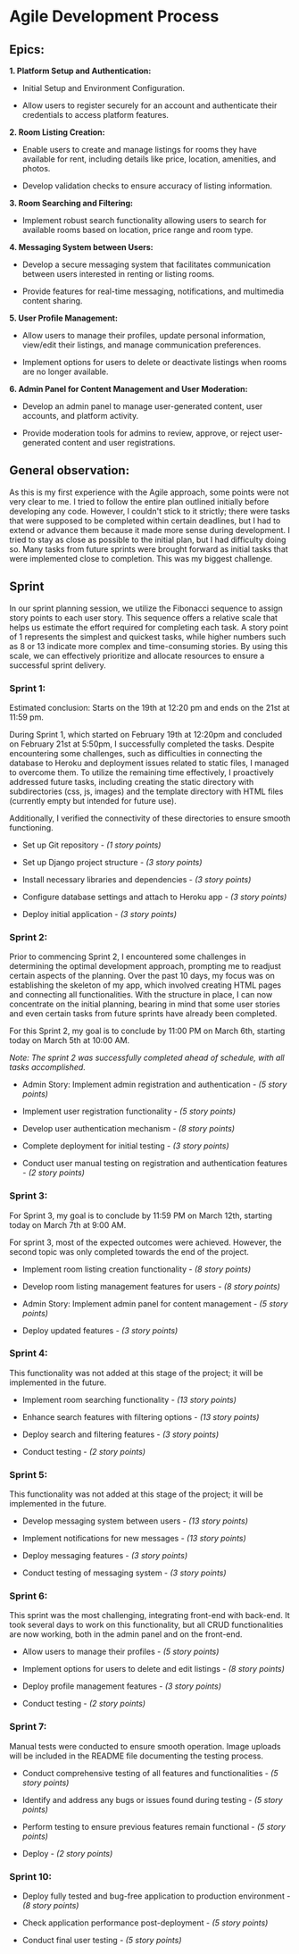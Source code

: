 
# Agile Development Process

## Epics:

**1. Platform Setup and Authentication:**

- Initial Setup and Environment Configuration.

- Allow users to register securely for an account and authenticate their credentials to access platform features.

**2.	Room Listing Creation:**

- Enable users to create and manage listings for rooms they have available for rent, including details like price, location, amenities, and photos.

- Develop validation checks to ensure accuracy of listing information.

**3.	Room Searching and Filtering:**

- Implement robust search functionality allowing users to search for available rooms based on location, price range and room type.

**4.	Messaging System between Users:**

- Develop a secure messaging system that facilitates communication between users interested in renting or listing rooms.

- Provide features for real-time messaging, notifications, and multimedia content sharing.

**5.	User Profile Management:**

- Allow users to manage their profiles, update personal information, view/edit their listings, and manage communication preferences.

- Implement options for users to delete or deactivate listings when rooms are no longer available.

**6.	Admin Panel for Content Management and User Moderation:**

- Develop an admin panel to manage user-generated content, user accounts, and platform activity.

- Provide moderation tools for admins to review, approve, or reject user-generated content and user registrations.


## General observation:

As this is my first experience with the Agile approach, some points were not very clear to me. I tried to follow the entire plan outlined initially before developing any code. However, I couldn't stick to it strictly; there were tasks that were supposed to be completed within certain deadlines, but I had to extend or advance them because it made more sense during development. I tried to stay as close as possible to the initial plan, but I had difficulty doing so. Many tasks from future sprints were brought forward as initial tasks that were implemented close to completion. This was my biggest challenge.

## Sprint

In our sprint planning session, we utilize the Fibonacci sequence to assign story points to each user story. This sequence offers a relative scale that helps us estimate the effort required for completing each task. A story point of 1 represents the simplest and quickest tasks, while higher numbers such as 8 or 13 indicate more complex and time-consuming stories. By using this scale, we can effectively prioritize and allocate resources to ensure a successful sprint delivery.

### Sprint 1:

Estimated conclusion: Starts on the 19th at 12:20 pm and ends on the 21st at 11:59 pm.

During Sprint 1, which started on February 19th at 12:20pm and concluded on February 21st at 5:50pm, I successfully completed the tasks.
Despite encountering some challenges, such as difficulties in connecting the database to Heroku and deployment issues related to static files, I managed to overcome them. To utilize the remaining time effectively, I proactively addressed future tasks, including creating the static directory with subdirectories (css, js, images) and the template directory with HTML files (currently empty but intended for future use). 

Additionally, I verified the connectivity of these directories to ensure smooth functioning.

- Set up Git repository - *(1 story points)*

- Set up Django project structure - *(3 story points)*

- Install necessary libraries and dependencies - *(3 story points)*

- Configure database settings and attach to Heroku app - *(3 story points)*

- Deploy initial application - *(3 story points)*

### Sprint 2:

Prior to commencing Sprint 2, I encountered some challenges in determining the optimal development approach, prompting me to readjust certain aspects of the planning. Over the past 10 days, my focus was on establishing the skeleton of my app, which involved creating HTML pages and connecting all functionalities. With the structure in place, I can now concentrate on the initial planning, bearing in mind that some user stories and even certain tasks from future sprints have already been completed.

For this Sprint 2, my goal is to conclude by 11:00 PM on March 6th, starting today on March 5th at 10:00 AM.

*Note: The sprint 2 was successfully completed ahead of schedule, with all tasks accomplished.*

- Admin Story: Implement admin registration and authentication - *(5 story points)*

- Implement user registration functionality - *(5 story points)*

- Develop user authentication mechanism - *(8 story points)*

- Complete deployment for initial testing - *(3 story points)*

- Conduct user manual testing on registration and authentication features - *(2 story points)*

### Sprint 3:

For Sprint 3, my goal is to conclude by 11:59 PM on March 12th, starting today on March 7th at 9:00 AM.

For sprint 3, most of the expected outcomes were achieved. However, the second topic was only completed towards the end of the project.

- Implement room listing creation functionality - *(8 story points)*

- Develop room listing management features for users - *(8 story points)*

- Admin Story: Implement admin panel for content management - *(5 story points)*

- Deploy updated features - *(3 story points)*

### Sprint 4:

This functionality was not added at this stage of the project; it will be implemented in the future.

- Implement room searching functionality - *(13 story points)*

- Enhance search features with filtering options - *(13 story points)*

- Deploy search and filtering features - *(3 story points)*

- Conduct testing - *(2 story points)*

### Sprint 5:

This functionality was not added at this stage of the project; it will be implemented in the future.

- Develop messaging system between users - *(13 story points)*

- Implement notifications for new messages - *(13 story points)*

- Deploy messaging features - *(3 story points)*

- Conduct testing of messaging system - *(3 story points)*

### Sprint 6:

This sprint was the most challenging, integrating front-end with back-end. It took several days to work on this functionality, but all CRUD functionalities are now working, both in the admin panel and on the front-end.

- Allow users to manage their profiles - *(5 story points)*

- Implement options for users to delete and edit listings - *(8 story points)*

- Deploy profile management features - *(3 story points)*

- Conduct testing - *(2 story points)*

### Sprint 7:

Manual tests were conducted to ensure smooth operation. Image uploads will be included in the README file documenting the testing process.

- Conduct comprehensive testing of all features and functionalities - *(5 story points)*

- Identify and address any bugs or issues found during testing - *(5 story points)*

- Perform testing to ensure previous features remain functional - *(5 story points)*

- Deploy - *(2 story points)*

### Sprint 10:

- Deploy fully tested and bug-free application to production environment - *(8 story points)*

- Check application performance post-deployment - *(5 story points)*

- Conduct final user testing - *(5 story points)*